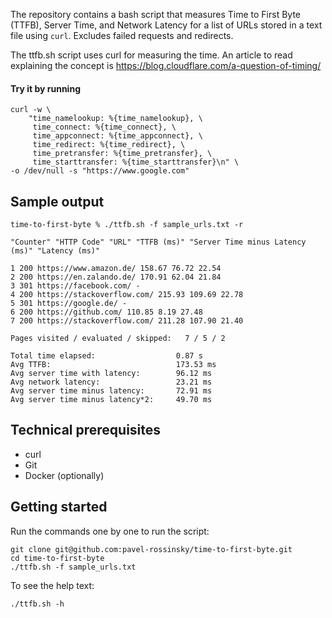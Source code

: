 The repository contains a bash script that measures Time to First Byte (TTFB), Server Time, and Network Latency for a list of URLs stored in a text file using `curl`. Excludes failed requests and redirects.

The ttfb.sh script uses curl for measuring the time.
An article to read explaining the concept is https://blog.cloudflare.com/a-question-of-timing/


#### Try it by running
```
curl -w \
    "time_namelookup: %{time_namelookup}, \
     time_connect: %{time_connect}, \
     time_appconnect: %{time_appconnect}, \
     time_redirect: %{time_redirect}, \
     time_pretransfer: %{time_pretransfer}, \
     time_starttransfer: %{time_starttransfer}\n" \
-o /dev/null -s "https://www.google.com"
```

## Sample output
```
time-to-first-byte % ./ttfb.sh -f sample_urls.txt -r

"Counter" "HTTP Code" "URL" "TTFB (ms)" "Server Time minus Latency (ms)" "Latency (ms)"

1 200 https://www.amazon.de/ 158.67 76.72 22.54
2 200 https://en.zalando.de/ 170.91 62.04 21.84
3 301 https://facebook.com/ -
4 200 https://stackoverflow.com/ 215.93 109.69 22.78
5 301 https://google.de/ -
6 200 https://github.com/ 110.85 8.19 27.48
7 200 https://stackoverflow.com/ 211.28 107.90 21.40

Pages visited / evaluated / skipped:   7 / 5 / 2

Total time elapsed:                  0.87 s
Avg TTFB:                            173.53 ms
Avg server time with latency:        96.12 ms
Avg network latency:                 23.21 ms
Avg server time minus latency:       72.91 ms
Avg server time minus latency*2:     49.70 ms
```

## Technical prerequisites
- curl
- Git
- Docker (optionally)

## Getting started
Run the commands one by one to run the script:
```
git clone git@github.com:pavel-rossinsky/time-to-first-byte.git
cd time-to-first-byte
./ttfb.sh -f sample_urls.txt
```
To see the help text:
```
./ttfb.sh -h
```
